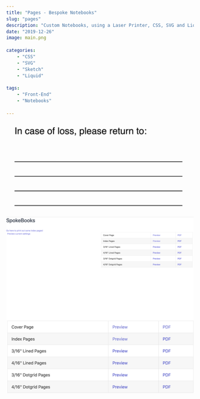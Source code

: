 ```yaml
---
title: "Pages - Bespoke Notebooks"
slug: "pages"
description: "Custom Notebooks, using a Laser Printer, CSS, SVG and Liquid."
date: "2019-12-26"
image: main.png

categories:
    - "CSS"
    - "SVG"
    - "Sketch"
    - "Liquid"

tags:
    - "Front-End"
    - "Notebooks"

---
```


![Pages](pages.png)![Options](options.png)![Types](types.png)
